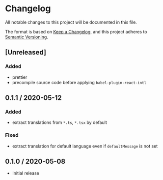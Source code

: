 # Changelog
All notable changes to this project will be documented in this file.

The format is based on [Keep a Changelog](https://keepachangelog.com/en/1.0.0/),
and this project adheres to [Semantic Versioning](https://semver.org/spec/v2.0.0.html).

## [Unreleased]

### Added

* prettier
* precompile source code before applying `babel-plugin-react-intl`

## 0.1.1 / 2020-05-12

### Added

* extract translations from `*.ts`, `*.tsx` by default

### Fixed

* extract translation for default language even if `defaultMessage` is not set

## 0.1.0 / 2020-05-08

* Initial release
